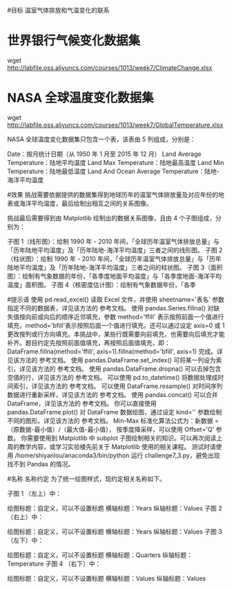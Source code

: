 #目标
温室气体排放和气温变化的联系

# 世界银行气候变化数据集
wget http://labfile.oss.aliyuncs.com/courses/1013/week7/ClimateChange.xlsx

# NASA 全球温度变化数据集
wget http://labfile.oss.aliyuncs.com/courses/1013/week7/GlobalTemperature.xlsx

NASA 全球温度变化数据集只包含一个表，该表由 5 列组成，分别是：

Date：按月统计日期（从 1950 年 1 月至 2015 年 12 月）
Land Average Temperature：陆地平均温度
Land Max Temperature：陆地最高温度
Land Min Temperature：陆地最低温度
Land And Ocean Average Temperature：陆地-海洋平均温度

#效果
挑战需要依据提供的数据集得到地球历年的温室气体排放量及对应年份的地表或海洋平均温度，最后绘制出相互之间的关系图像。

挑战最后需要得到由 Matplotlib 绘制出的数据关系图像，且由 4 个子图组成，分别为：

子图 1（线形图）：绘制 1990 年 - 2010 年间，「全球历年温室气体排放总量」与「历年陆地平均温度」及「历年陆地-海洋平均温度」三者之间的线形图。
子图 2（柱状图）：绘制 1990 年 - 2010 年间，「全球历年温室气体排放总量」与「历年陆地平均温度」及「历年陆地-海洋平均温度」三者之间的柱状图。
子图 3（面积图）：绘制有气象数据的年份，「各季度地面平均温度」与「各季度地面-海洋平均温度」面积图。
子图 4（核密度估计图）：绘制有气象数据年份，「各季

#提示语
使用 pd.read_excel() 读取 Excel 文件，并使用 sheetname='表名' 参数指定不同的数据表，详见该方法的 参考文档。
使用 pandas.Series.fillna() 对缺失值按向前或向后的顺序近邻填充，参数 method='ffill' 表示按照前面一个值进行填充，method='bfill'表示按照后面一个值进行填充。还可以通过设定 axis=0 或 1 更改按列或行方向填充。本挑战中，某些行既需要向前填充，也需要向后填充才能补齐。题目约定先按照前面值填充，再按照后面值填充，即：DataFrame.fillna(method='ffill', axis=1).fillna(method='bfill', axis=1) 完成。详见该方法的 参考文档。
使用 pandas.DataFrame.set_index() 可将某一列设为索引，详见该方法的 参考文档。
使用 pandas.DataFrame.dropna() 可以去掉包含空值的行，详见该方法的 参考文档。
可以使用 pd.to_datetime() 将数据处理成时间索引，详见该方法的 参考文档。
可以使用 DataFrame.resample() 对时间序列数据进行重新采样，详见该方法的 参考文档。
使用 pandas.concat() 可以合并 DataFrame，详见该方法的 参考文档。
你可以直接使用 pandas.DataFrame.plot() 对 DataFrame 数据绘图，通过设定 kind='' 参数绘制不同的图形。详见该方法的 参考文档。
Min-Max 标准化算法公式为：新数据 =（原数据-最小值）/（最大值-最小值），
按季度降采样，可以使用 Offset='Q' 参数。
你需要使用到 Matplotlib 中 subplot 子图绘制相关的知识。可以再次阅读上周的教学内容，或学习实验楼先前关于 Matplotlib 使用的相关课程。
测试时请使用 /home/shiyanlou/anaconda3/bin/python 运行 challenge7_3.py，避免出现找不到 Pandas 的情况。

#名称
名称约定
为了统一绘图样式，现约定相关名称如下。

子图 1 （左上）中：

绘图标题：自定义，可以不设置标题
横轴标题：Years
纵轴标题：Values
子图 2 （右上）中：

绘图标题：自定义，可以不设置标题
横轴标题：Years
纵轴标题：Values
子图 3 （左下）中：

绘图标题：自定义，可以不设置标题
横轴标题：Quarters
纵轴标题：Temperature
子图 4 （右下）中：

绘图标题：自定义，可以不设置标题
横轴标题：Values
纵轴标题：Values


